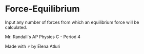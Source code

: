 # Force-Equilibrium
Input any number of forces from which an equilibrium force will be calculated. 

Mr. Randall's AP Physics C - Period 4

Made with ⚡ by Elena Atluri
